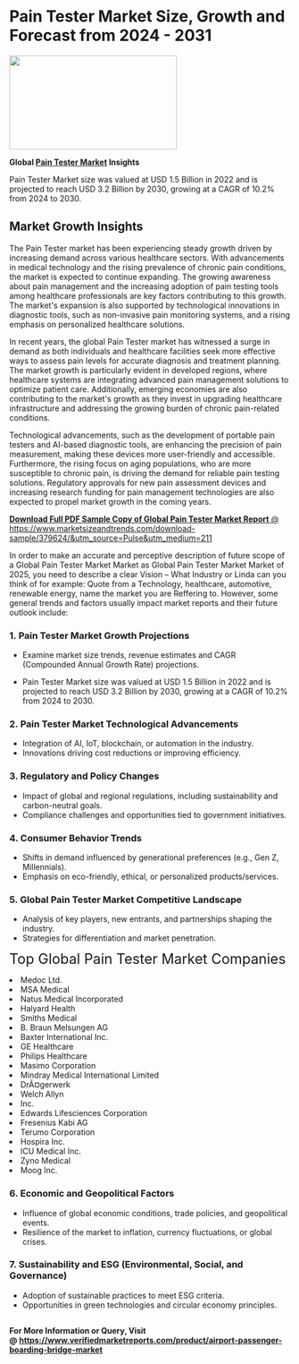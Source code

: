 <H1>Pain Tester Market Size, Growth and Forecast from 2024 - 2031</H1><img class="aligncenter size-medium wp-image-584254" src="https://thirdeyenews.in/wp-content/uploads/2024/09/Global-Market-Research-300x168.jpeg" alt="" width="300" height="168" /><p><strong>Global&nbsp;<a href="https://www.marketsizeandtrends.com/download-sample/379624/&amp;utm_source=Pulse&amp;utm_medium=211">Pain Tester Market</a> Insights</strong></p><p>Pain Tester Market size was valued at USD 1.5 Billion in 2022 and is projected to reach USD 3.2 Billion by 2030, growing at a CAGR of 10.2% from 2024 to 2030.</p><p><h2>Market Growth Insights</h2> <p>The Pain Tester market has been experiencing steady growth driven by increasing demand across various healthcare sectors. With advancements in medical technology and the rising prevalence of chronic pain conditions, the market is expected to continue expanding. The growing awareness about pain management and the increasing adoption of pain testing tools among healthcare professionals are key factors contributing to this growth. The market's expansion is also supported by technological innovations in diagnostic tools, such as non-invasive pain monitoring systems, and a rising emphasis on personalized healthcare solutions.</p> <p><a href="#"></a></p> <p>In recent years, the global Pain Tester market has witnessed a surge in demand as both individuals and healthcare facilities seek more effective ways to assess pain levels for accurate diagnosis and treatment planning. The market growth is particularly evident in developed regions, where healthcare systems are integrating advanced pain management solutions to optimize patient care. Additionally, emerging economies are also contributing to the market's growth as they invest in upgrading healthcare infrastructure and addressing the growing burden of chronic pain-related conditions.</p> <p>Technological advancements, such as the development of portable pain testers and AI-based diagnostic tools, are enhancing the precision of pain measurement, making these devices more user-friendly and accessible. Furthermore, the rising focus on aging populations, who are more susceptible to chronic pain, is driving the demand for reliable pain testing solutions. Regulatory approvals for new pain assessment devices and increasing research funding for pain management technologies are also expected to propel market growth in the coming years.</p> <p><a href="#"></p><p><span class=""><strong>Download Full PDF Sample Copy of Global Pain Tester Market Report</strong> @ <a href="https://www.marketsizeandtrends.com/download-sample/379624/&amp;utm_source=Pulse&amp;utm_medium=211" target="_blank">https://www.marketsizeandtrends.com/download-sample/379624/&amp;utm_source=Pulse&amp;utm_medium=211</a></span></p><p>In order to make an accurate and perceptive description of future scope of a Global&nbsp;Pain Tester Market Market as Global&nbsp;Pain Tester Market Market of 2025, you need to describe a clear Vision &ndash; What Industry or Linda can you think of for example: Quote from a Technology, healthcare, automotive, renewable energy, name the market you are Reffering to. However, some general trends and factors usually impact market reports and their future outlook include:</p><h3>1.&nbsp;<strong>Pain Tester Market Growth Projections</strong></h3><ul><li>Examine market size trends, revenue estimates and CAGR (Compounded Annual Growth Rate) projections.</li><li><p>Pain Tester Market size was valued at USD 1.5 Billion in 2022 and is projected to reach USD 3.2 Billion by 2030, growing at a CAGR of 10.2% from 2024 to 2030.</p></li></ul><h3>2.&nbsp;<strong>Pain Tester Market Technological Advancements</strong></h3><ul><li>Integration of AI, IoT, blockchain, or automation in the industry.</li><li>Innovations driving cost reductions or improving efficiency.</li></ul><h3>3.&nbsp;<strong>Regulatory and Policy Changes</strong></h3><ul><li>Impact of global and regional regulations, including sustainability and carbon-neutral goals.</li><li>Compliance challenges and opportunities tied to government initiatives.</li></ul><h3>4.&nbsp;<strong>Consumer Behavior Trends</strong></h3><ul><li>Shifts in demand influenced by generational preferences (e.g., Gen Z, Millennials).</li><li>Emphasis on eco-friendly, ethical, or personalized products/services.</li></ul><h3>5.&nbsp;<strong>Global Pain Tester Market Competitive Landscape</strong></h3><ul><li>Analysis of key players, new entrants, and partnerships shaping the industry.</li><li>Strategies for differentiation and market penetration.</li></ul><p data-pm-slice="1 1 []"><span style="color: inherit; font-family: inherit; font-size: 25px;">Top Global Pain Tester Market Companies</span></p><div class="" data-test-id=""><p><li>Medoc Ltd.</li><li> MSA Medical</li><li> Natus Medical Incorporated</li><li> Halyard Health</li><li> Smiths Medical</li><li> B. Braun Melsungen AG</li><li> Baxter International Inc.</li><li> GE Healthcare</li><li> Philips Healthcare</li><li> Masimo Corporation</li><li> Mindray Medical International Limited</li><li> DrÃ¤gerwerk</li><li> Welch Allyn</li><li> Inc.</li><li> Edwards Lifesciences Corporation</li><li> Fresenius Kabi AG</li><li> Terumo Corporation</li><li> Hospira Inc.</li><li> ICU Medical Inc.</li><li> Zyno Medical</li><li> Moog Inc.</li></p></div><h3>6.&nbsp;<strong>Economic and Geopolitical Factors</strong></h3><ul><li>Influence of global economic conditions, trade policies, and geopolitical events.</li><li>Resilience of the market to inflation, currency fluctuations, or global crises.</li></ul><h3>7.&nbsp;<strong>Sustainability and ESG (Environmental, Social, and Governance)</strong></h3><ul><li>Adoption of sustainable practices to meet ESG criteria.</li><li>Opportunities in green technologies and circular economy principles.</li></ul><h2><strong style="font-size: 14px;">For More Information or Query, Visit @&nbsp;</strong><a style="background-color: #ffffff; font-size: 14px;" href="https://www.marketsizeandtrends.com/report/pain-tester-market/" target="_blank">https://www.verifiedmarketreports.com/product/airport-passenger-boarding-bridge-market</a></h2>
